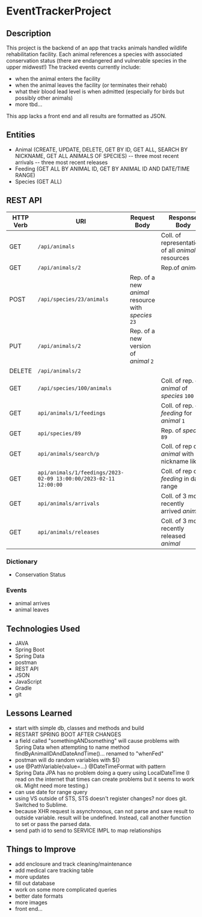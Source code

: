 # EventTrackerProject

## Description
This project is the backend of an app that tracks animals handled wildlife rehabilitation facility. Each animal references a species with associated conservation status (there are endangered and vulnerable species in the upper midwest!) The tracked events currently include:

- when the animal enters the facility
- when the animal leaves the facility (or terminates their rehab)
- what their blood lead level is when admitted (especially for birds but possibly other animals)
- more tbd...

This app lacks a front end and all results are formatted as JSON.

## Entities
- Animal (CREATE, UPDATE, DELETE, GET BY ID, GET ALL, SEARCH BY NICKNAME, GET ALL ANIMALS OF SPECIES)
-- three most recent arrivals
-- three most recent releases
- Feeding (GET ALL BY ANIMAL ID, GET BY ANIMAL ID AND DATE/TIME RANGE)
- Species (GET ALL)

## REST API
| HTTP Verb | URI                        | Request Body                           | Response Body                                           |
|-----------|----------------------------|----------------------------------------|---------------------------------------------------------|
| GET       | `/api/animals`             |                                        | Coll. of representations of all _animal_ resources      |
| GET       | `/api/animals/2`           |                                        | Rep.of _animal_ `2`                                     |
| POST      | `/api/species/23/animals`             | Rep. of a new _animal_ resource with _species_ `23`      |                                                         |
| PUT       | `/api/animals/2`           | Rep. of a new version of _animal_ `2`  |                                                         |
| DELETE    | `/api/animals/2`           |                                        |                                                         |
| GET       | `/api/species/100/animals` |                                        | Coll. of rep. of _animal_ of _species_ `100`           | 
| GET       | `api/animals/1/feedings`   |                                        | Coll. of rep. of _feeding_ for _animal_ `1`            | 
| GET       | `api/species/89`           |                                        | Rep. of _species_ `89` |
| GET       | `api/animals/search/p`     |                                        | Coll. of rep of _animal_ with nickname like `p`  |
| GET | `api/animals/1/feedings/2023-02-09 13:00:00/2023-02-11 12:00:00` |   | Coll. of rep of _feeding_ in date range |
| GET | `api/animals/arrivals` |   | Coll. of 3 most recently arrived _animal_ |
| GET | `api/animals/releases` |   | Coll. of 3 most recently released _animal_ |

### Dictionary
- Conservation Status

### Events
- animal arrives
- animal leaves

## Technologies Used
- JAVA
- Spring Boot
- Spring Data
- postman
- REST API
- JSON
- JavaScript
- Gradle
- git

## Lessons Learned
- start with simple db, classes and methods and build
- RESTART SPRING BOOT AFTER CHANGES
- a field called "somethingANDsomething" will cause problems with Spring Data when attempting to name method findByAnimalIDAndDateAndTime()... renamed to "whenFed"
- postman will do random variables with ${}
- use @PathVariable(value=...) @DateTimeFormat with pattern
- Spring Data JPA has no problem doing a query using LocalDateTime (I read on the internet that times can create problems but it seems to work ok. Might need more testing.)
- can use date for range query
- using VS outside of STS, STS doesn't register changes? nor does git. Switched to Sublime.
- because XHR request is asynchronous, can not parse and save result to outside variable. result will be undefined. Instead, call another function to set or pass the parsed data.
- send path id to send to SERVICE IMPL to map relationships

## Things to Improve
- add enclosure and track cleaning/maintenance
- add medical care tracking table
- more updates
- fill out database
- work on some more complicated queries
- better date formats
- more images
- front end...
